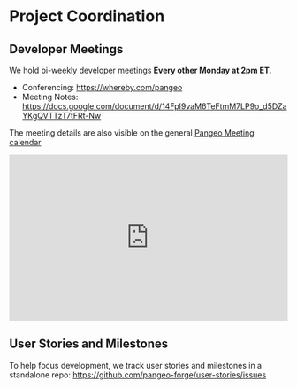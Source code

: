 # Project Coordination

## Developer Meetings

We hold bi-weekly developer meetings **Every other Monday at 2pm ET**.

- Conferencing: <https://whereby.com/pangeo>
- Meeting Notes: <https://docs.google.com/document/d/14FpI9vaM6TeFtmM7LP9o_d5DZaYKgQVTTzT7tFRt-Nw>


The meeting details are also visible on the general
[Pangeo Meeting calendar](https://pangeo.io/meeting-notes.html)

<iframe src="https://calendar.google.com/calendar/b/1/embed?title=Upcoming%20Pangeo%20Meetings&amp;showPrint=0&amp;showTabs=0&amp;showCalendars=0&amp;mode=AGENDA&amp;height=300&amp;wkst=1&amp;bgcolor=%23FFFFFF&amp;src=ucar.edu_c23ln4014khs3f65o93vqv5kqc%40group.calendar.google.com&amp;color=%23711616&amp;ctz=America%2FLos_Angeles" style="border-width:0" width="100%" height="300" frameborder="0" scrolling="no"></iframe>

## User Stories and Milestones

To help focus development, we track user stories and milestones in a standalone repo:
<https://github.com/pangeo-forge/user-stories/issues>
